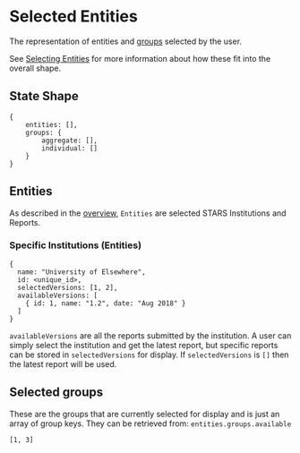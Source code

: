 # Selected Entities

The representation of entities and [groups](Groups.md)
selected by the user.

See [Selecting Entities](README.md) for more information about
how these fit into the overall shape.

## State Shape
    
    {
        entities: [],
        groups: {
            aggregate: [],
            individual: []
        }
    }

## Entities

As described in the [overview](Overview.md), `Entities` are
selected STARS Institutions and Reports.

### Specific Institutions (Entities)

    {
      name: "University of Elsewhere",
      id: <unique_id>,
      selectedVersions: [1, 2],
      availableVersions: [
        { id: 1, name: "1.2", date: "Aug 2018" }
      ]
    }

`availableVersions` are all the reports submitted by the institution.
A user can simply select the institution and get the latest report,
but specific reports can be stored in `selectedVersions` for display.
If `selectedVersions` is `[]` then the latest report will be used.

## Selected groups

These are the groups that are currently selected for display and
is just an array of group keys. They can be retrieved from:
`entities.groups.available`

    [1, 3]
